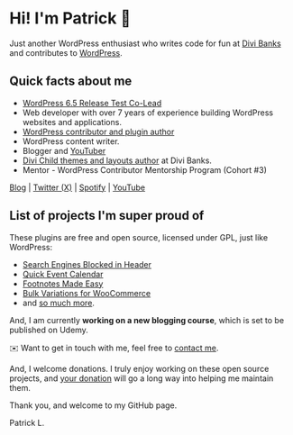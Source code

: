 # Hi! I'm Patrick 👋

Just another WordPress enthusiast who writes code for fun at [Divi Banks](https://github.com/divibanks) and contributes to [WordPress](https://github.com/WordPress).

## Quick facts about me

- [WordPress 6.5 Release Test Co-Lead](https://make.wordpress.org/core/2024/01/18/wordpress-6-5-release-squad-formation/)
- Web developer with over 7 years of experience building WordPress websites and applications.
- [WordPress contributor and plugin author](https://profiles.wordpress.org/lumiblog/)
- WordPress content writer.
- Blogger and [YouTuber](https://www.youtube.com/@divibanks)
- [Divi Child themes and layouts author](https://www.elegantthemes.com/marketplace/author/divi-banks/) at Divi Banks.
- Mentor - WordPress Contributor Mentorship Program (Cohort #3)

[Blog](https://lumumbas.blog) | [Twitter (X)](htps://x.com/lumiblog) | [Spotify](https://open.spotify.com/show/3sa1i8q68WebapXtH23iP3) | [YouTube](https://www.youtube.com/channel/UC_IqyE0Y8Ey3CytcoXiQTMQ)

## List of projects I'm super proud of

These plugins are free and open source, licensed under GPL, just like WordPress:

- [Search Engines Blocked in Header](https://wordpress.org/plugins/search-engines-blocked-in-header/)
- [Quick Event Calendar](https://wordpress.org/plugins/quick-event-calendar/)
- [Footnotes Made Easy](https://wordpress.org/plugins/footnotes-made-easy/)
- [Bulk Variations for WooCommerce](https://wordpress.org/plugins/bulk-variations-for-woocommerce/)
- and [so much more](https://profiles.wordpress.org/lumiblog/#content-plugins).

And, I am currently **working on a new blogging course**, which is set to be published on Udemy. 

✉️ Want to get in touch with me, feel free to [contact me](https://lumumbas.blog/contact). 

And, I welcome donations. I truly enjoy working on these open source projects, and [your donation](https://github.com/sponsors/lumumbapl) will go a long way into helping me maintain them. 

Thank you, and welcome to my GitHub page. 

Patrick L.
